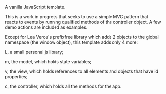 A vanilla JavaScript template.

This is a work in progress that seeks to
use a simple MVC pattern that reacts to events 
by running qualified methods of the controller object. 
A few demo actions are included as examples. 

Except for Lea Verou's prefixfree library which adds
2 objects to the global namespace (the window object),
this template adds only 4 more: 

L, a small personal js library;

m, the model, which holds state variables; 

v, the view, which holds references to all
 elements and objects that have id properties; 

c, the controller, which holds all the methods
for the app. 
